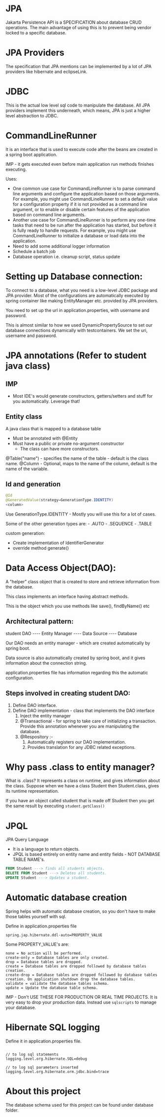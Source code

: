 # JPA

Jakarta Persistence API is a SPECIFICATION about database CRUD operations. The main advantage of using this is to prevent being vendor locked to a specific database. 

# JPA Providers

The specification that JPA mentions can be implemented by a lot of JPA providers like hibernate and eclipseLink. 

# JDBC 

This is the actual low level sql code to manipulate the database. All JPA providers implement this underneath, which means, JPA is just a higher level abstraction to JDBC.

# CommandLineRunner 

It is an interface that is used to execute code after the beans are created in a spring boot application. 

IMP - it gets executed even before main application run methods finishes executing.

Uses:
- One common use case for CommandLineRunner is to parse command line arguments and configure the application based on those arguments. For example, you might use CommandLineRunner to set a default value for a configuration property if it is not provided as a command line argument, or to enable or disable certain features of the application based on command line arguments.
- Another use case for CommandLineRunner is to perform any one-time tasks that need to be run after the application has started, but before it is fully ready to handle requests. For example, you might use CommandLineRunner to initialize a database or load data into the application.
- Need to add some additional logger information
- Schedule a batch job
- Database operation i.e. cleanup script, status update

# Setting up Database connection:

To connect to a database, what you need is a low-level JDBC package and JPA provider.
Most of the configurations are automatically executed by spring container like making EntityManager etc. provided by JPA providers.

You need to set up the url in application.properties, with username and password.

This is almost similar to how we used DynamicPropertySource to set our database connections dynamically with testcontainers. We set the uri, username and password.

# JPA annotations (Refer to student java class)

## IMP

- Most IDE's would generate constructors, getters/setters and stuff for you automatically. Leverage that!

## Entity class

A java class that is mapped to a database table

- Must be annotated with @Entity 
- Must have a public or private no-argument constructor
  - The class can have more constructors.

@Table("name") - specifies the name of the table - default is the class name.
@Column - Optional, maps to the name of the column, default is the name of the variable.

## Id and generation

```java
@Id
@GeneratedValue(strategy=GenerationType.IDENTITY)
<column>
```

Use GenerationType.IDENTITY - Mostly you will use this for a lot of cases.

Some of the other generation types are:
    - .AUTO 
    - .SEQUENCE
    - .TABLE

custom generation:

- Create implementation of IdentifierGenerator
- override method generate()

# Data Access Object(DAO):

A "helper" class object that is created to store and retrieve information from the database.

This class implements an interface having abstract methods.

This is the object which you use methods like save(), findByName() etc

## Architectural pattern:

student DAO ---- Entity Manager ---- Data Source ---- Database

Our DAO needs an entity manager - which are created automatically by spring boot.

Data source is also automatically created by spring boot, and it gives information about the connection string.

application.properties file has information regarding this the automatic configuration.

## Steps involved in creating student DAO:

1) Define DAO interface.
2) Define DAO implementation - class that implements the DAO interface
   1) Inject the entity manager
   2) @Transactional - for spring to take care of initializing a transaction. Provide this annotation whenever you are manipulating the database.
   3) @Respository :- 
      1) Automatically registers our DAO implementation.
      2) Provides translation for any JDBC related exceptions.

# Why pass .class to entity manager?

What is .class?
It represents a class on runtime, and gives information about the class. Suppose when we have a class Student then Student.class, gives its runtime representation.

If you have an object called student that is made off Student then you get the same result by executing
`student.getClass()`

# JPQL

JPA Query Language

- It is a language to return objects.
- JPQL is based entirely on entity name and entity fields - NOT DATABASE TABLE NAME's.

```sql
FROM Student ---> finds all students objects.
DELETE FROM Student ---> Deletes all students.
UPDATE Student ---> Updates a student.
```

# Automatic database creation

Spring helps with automatic database creation, so you don't have to make those tables yourself with sql.

Define in application.properties file 
```aidl
spring.jap.hibernate.ddl-auto=PROPERTY_VALUE
```

Some PROPERTY_VALUE's are:

```aidl
none = No action will be performed.
create-only = Database tables are only created.
drop = Database tables are dropped.
create = Database tables are dropped followed by database tables creation.
create-drop = Database tables are dropped followed by database tables creation. On application shutdown drop the database tables.
validate = validate the database tables schema.
update = Update the database table schema.
```

IMP - Don't USE THESE FOR PRODUCTION OR REAL TIME PROJECTS. It is very easy to drop your production data. Instead use `sqlscripts` to manage your database.

# Hibernate SQL logging

Define it in application.properties file.

```aidl

// to log sql statements
logging.level.org.hibernate.SQL=debug 

// to log sql parameters inserted
logging.level.org.hibernate.orm.jdbc.bind=trace
```

# About this project

The database schema used for this project can be found under database folder.
